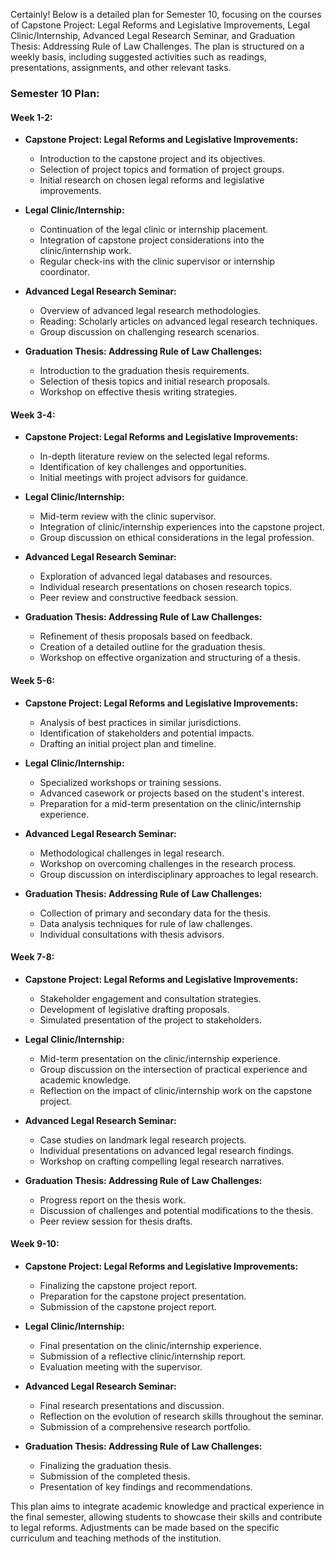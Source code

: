 Certainly! Below is a detailed plan for Semester 10, focusing on the courses of Capstone Project: Legal Reforms and Legislative Improvements, Legal Clinic/Internship, Advanced Legal Research Seminar, and Graduation Thesis: Addressing Rule of Law Challenges. The plan is structured on a weekly basis, including suggested activities such as readings, presentations, assignments, and other relevant tasks.

### Semester 10 Plan:

#### Week 1-2:
- **Capstone Project: Legal Reforms and Legislative Improvements:**
  - Introduction to the capstone project and its objectives.
  - Selection of project topics and formation of project groups.
  - Initial research on chosen legal reforms and legislative improvements.

- **Legal Clinic/Internship:**
  - Continuation of the legal clinic or internship placement.
  - Integration of capstone project considerations into the clinic/internship work.
  - Regular check-ins with the clinic supervisor or internship coordinator.

- **Advanced Legal Research Seminar:**
  - Overview of advanced legal research methodologies.
  - Reading: Scholarly articles on advanced legal research techniques.
  - Group discussion on challenging research scenarios.

- **Graduation Thesis: Addressing Rule of Law Challenges:**
  - Introduction to the graduation thesis requirements.
  - Selection of thesis topics and initial research proposals.
  - Workshop on effective thesis writing strategies.

#### Week 3-4:
- **Capstone Project: Legal Reforms and Legislative Improvements:**
  - In-depth literature review on the selected legal reforms.
  - Identification of key challenges and opportunities.
  - Initial meetings with project advisors for guidance.

- **Legal Clinic/Internship:**
  - Mid-term review with the clinic supervisor.
  - Integration of clinic/internship experiences into the capstone project.
  - Group discussion on ethical considerations in the legal profession.

- **Advanced Legal Research Seminar:**
  - Exploration of advanced legal databases and resources.
  - Individual research presentations on chosen research topics.
  - Peer review and constructive feedback session.

- **Graduation Thesis: Addressing Rule of Law Challenges:**
  - Refinement of thesis proposals based on feedback.
  - Creation of a detailed outline for the graduation thesis.
  - Workshop on effective organization and structuring of a thesis.

#### Week 5-6:
- **Capstone Project: Legal Reforms and Legislative Improvements:**
  - Analysis of best practices in similar jurisdictions.
  - Identification of stakeholders and potential impacts.
  - Drafting an initial project plan and timeline.

- **Legal Clinic/Internship:**
  - Specialized workshops or training sessions.
  - Advanced casework or projects based on the student's interest.
  - Preparation for a mid-term presentation on the clinic/internship experience.

- **Advanced Legal Research Seminar:**
  - Methodological challenges in legal research.
  - Workshop on overcoming challenges in the research process.
  - Group discussion on interdisciplinary approaches to legal research.

- **Graduation Thesis: Addressing Rule of Law Challenges:**
  - Collection of primary and secondary data for the thesis.
  - Data analysis techniques for rule of law challenges.
  - Individual consultations with thesis advisors.

#### Week 7-8:
- **Capstone Project: Legal Reforms and Legislative Improvements:**
  - Stakeholder engagement and consultation strategies.
  - Development of legislative drafting proposals.
  - Simulated presentation of the project to stakeholders.

- **Legal Clinic/Internship:**
  - Mid-term presentation on the clinic/internship experience.
  - Group discussion on the intersection of practical experience and academic knowledge.
  - Reflection on the impact of clinic/internship work on the capstone project.

- **Advanced Legal Research Seminar:**
  - Case studies on landmark legal research projects.
  - Individual presentations on advanced legal research findings.
  - Workshop on crafting compelling legal research narratives.

- **Graduation Thesis: Addressing Rule of Law Challenges:**
  - Progress report on the thesis work.
  - Discussion of challenges and potential modifications to the thesis.
  - Peer review session for thesis drafts.

#### Week 9-10:
- **Capstone Project: Legal Reforms and Legislative Improvements:**
  - Finalizing the capstone project report.
  - Preparation for the capstone project presentation.
  - Submission of the capstone project report.

- **Legal Clinic/Internship:**
  - Final presentation on the clinic/internship experience.
  - Submission of a reflective clinic/internship report.
  - Evaluation meeting with the supervisor.

- **Advanced Legal Research Seminar:**
  - Final research presentations and discussion.
  - Reflection on the evolution of research skills throughout the seminar.
  - Submission of a comprehensive research portfolio.

- **Graduation Thesis: Addressing Rule of Law Challenges:**
  - Finalizing the graduation thesis.
  - Submission of the completed thesis.
  - Presentation of key findings and recommendations.

This plan aims to integrate academic knowledge and practical experience in the final semester, allowing students to showcase their skills and contribute to legal reforms. Adjustments can be made based on the specific curriculum and teaching methods of the institution.
